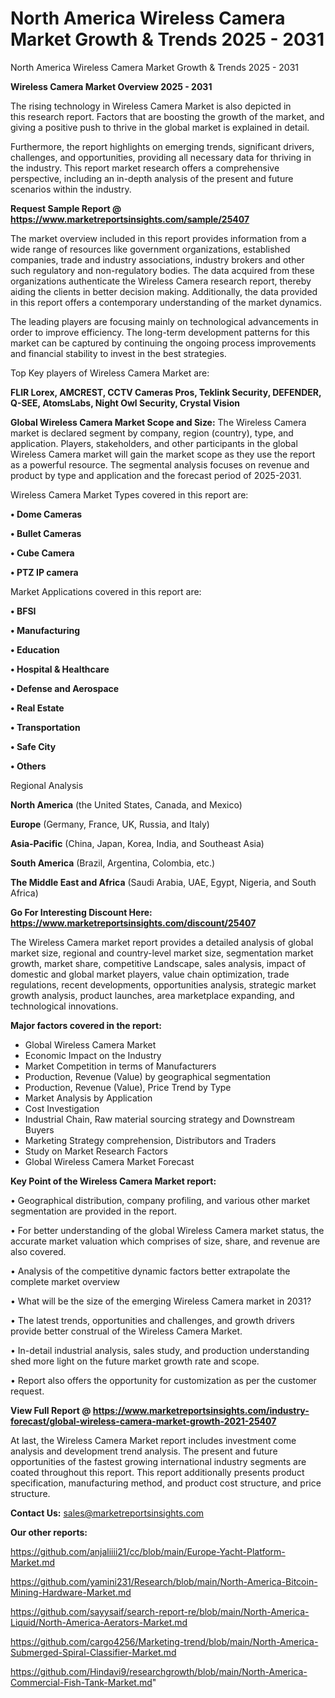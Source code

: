 # North America Wireless Camera Market Growth & Trends 2025 - 2031
North America Wireless Camera Market Growth & Trends 2025 - 2031

<Strong> Wireless Camera Market Overview 2025 - 2031</strong>

The rising technology in Wireless Camera Market is also depicted in this research report. Factors that are boosting the growth of the market, and giving a positive push to thrive in the global market is explained in detail.

Furthermore, the report highlights on emerging trends, significant drivers, challenges, and opportunities, providing all necessary data for thriving in the industry. This report market research offers a comprehensive perspective, including an in-depth analysis of the present and future scenarios within the industry.

<strong>Request Sample Report @ <a href=https://www.marketreportsinsights.com/sample/25407>https://www.marketreportsinsights.com/sample/25407</a></strong>

The market overview included in this report provides information from a wide range of resources like government organizations, established companies, trade and industry associations, industry brokers and other such regulatory and non-regulatory bodies. The data acquired from these organizations authenticate the Wireless Camera research report, thereby aiding the clients in better decision making. Additionally, the data provided in this report offers a contemporary understanding of the market dynamics.

The leading players are focusing mainly on technological advancements in order to improve efficiency. The long-term development patterns for this market can be captured by continuing the ongoing process improvements and financial stability to invest in the best strategies.

Top Key players of Wireless Camera Market are:

<strong>FLIR Lorex, AMCREST, CCTV Cameras Pros, Teklink Security, DEFENDER, Q-SEE, AtomsLabs, Night Owl Security, Crystal Vision</strong>

<strong><b>Global Wireless Camera Market Scope and Size:</b></strong>
The Wireless Camera market is declared segment by company, region (country), type, and application. Players, stakeholders, and other participants in the global Wireless Camera market will gain the market scope as they use the report as a powerful resource. The segmental analysis focuses on revenue and product by type and application and the forecast period of 2025-2031.

Wireless Camera Market Types covered in this report are:

<strong>• Dome Cameras

• Bullet Cameras

• Cube Camera

• PTZ IP camera</strong>

Market Applications covered in this report are:

<strong>• BFSI

• Manufacturing

• Education

• Hospital & Healthcare

• Defense and Aerospace

• Real Estate

• Transportation

• Safe City

• Others</strong> 

Regional Analysis

<strong>North America</strong> (the United States, Canada, and Mexico)

<strong>Europe</strong> (Germany, France, UK, Russia, and Italy)

<strong>Asia-Pacific</strong> (China, Japan, Korea, India, and Southeast Asia)

<strong>South America</strong> (Brazil, Argentina, Colombia, etc.)

<strong>The Middle East and Africa</strong> (Saudi Arabia, UAE, Egypt, Nigeria, and South Africa)

<strong>Go For Interesting Discount Here: <a href=https://www.marketreportsinsights.com/discount/25407>https://www.marketreportsinsights.com/discount/25407</a></strong>

The Wireless Camera market report provides a detailed analysis of global market size, regional and country-level market size, segmentation market growth, market share, competitive Landscape, sales analysis, impact of domestic and global market players, value chain optimization, trade regulations, recent developments, opportunities analysis, strategic market growth analysis, product launches, area marketplace expanding, and technological innovations.

<strong><b>Major factors covered in the report:</b></strong>
<ul>
  <li>Global Wireless Camera Market </li>
  <li>Economic Impact on the Industry</li>
  <li>Market Competition in terms of Manufacturers</li>
  <li>Production, Revenue (Value) by geographical segmentation</li>
  <li>Production, Revenue (Value), Price Trend by Type</li>
  <li>Market Analysis by Application</li>
  <li>Cost Investigation</li>
  <li>Industrial Chain, Raw material sourcing strategy and Downstream Buyers</li>
  <li>Marketing Strategy comprehension, Distributors and Traders</li>
  <li>Study on Market Research Factors</li>
  <li>Global Wireless Camera Market Forecast</li>
</ul>

<strong><b>Key Point of the Wireless Camera Market report:</b></strong>

• Geographical distribution, company profiling, and various other market segmentation are provided in the report.

• For better understanding of the global Wireless Camera market status, the accurate market valuation which comprises of size, share, and revenue are also covered.

• Analysis of the competitive dynamic factors better extrapolate the complete market overview

• What will be the size of the emerging Wireless Camera market in 2031?

• The latest trends, opportunities and challenges, and growth drivers provide better construal of the Wireless Camera Market.

• In-detail industrial analysis, sales study, and production understanding shed more light on the future market growth rate and scope.

• Report also offers the opportunity for customization as per the customer request.

<strong><b>View Full Report @ <a href=https://www.marketreportsinsights.com/industry-forecast/global-wireless-camera-market-growth-2021-25407>https://www.marketreportsinsights.com/industry-forecast/global-wireless-camera-market-growth-2021-25407</a></b></strong>


At last, the Wireless Camera Market report includes investment come analysis and development trend analysis. The present and future opportunities of the fastest growing international industry segments are coated throughout this report. This report additionally presents product specification, manufacturing method, and product cost structure, and price structure.

<strong>Contact Us:</strong>
sales@marketreportsinsights.com

<strong>Our other reports:</strong>

<a href=https://github.com/anjaliiii21/cc/blob/main/Europe-Yacht-Platform-Market.md>https://github.com/anjaliiii21/cc/blob/main/Europe-Yacht-Platform-Market.md</a>

<a href=https://github.com/yamini231/Research/blob/main/North-America-Bitcoin-Mining-Hardware-Market.md>https://github.com/yamini231/Research/blob/main/North-America-Bitcoin-Mining-Hardware-Market.md</a>

<a href=https://github.com/sayysaif/search-report-re/blob/main/North-America-Liquid/North-America-Aerators-Market.md>https://github.com/sayysaif/search-report-re/blob/main/North-America-Liquid/North-America-Aerators-Market.md</a>

<a href=https://github.com/cargo4256/Marketing-trend/blob/main/North-America-Submerged-Spiral-Classifier-Market.md>https://github.com/cargo4256/Marketing-trend/blob/main/North-America-Submerged-Spiral-Classifier-Market.md</a>

<a href=https://github.com/Hindavi9/researchgrowth/blob/main/North-America-Commercial-Fish-Tank-Market.md>https://github.com/Hindavi9/researchgrowth/blob/main/North-America-Commercial-Fish-Tank-Market.md</a>"
